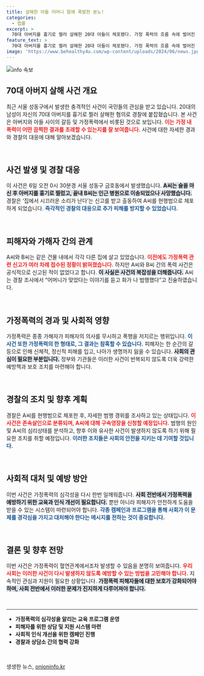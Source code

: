 ```yaml
---
title: 살해한 아들 어머니 말에 폭발한 분노!
categories:
  - 법률
excerpt: >
  70대 아버지를 흉기로 찔러 살해한 20대 아들이 체포됐다. 가정 폭력의 흐름 속에 벌어진 이 사건은 화와 술이 뒤섞인 비극적인 순간을 드러낸다. 경찰은 범행 동기를 심층 조사 중이다.
feature_text: >
  70대 아버지를 흉기로 찔러 살해한 20대 아들이 체포됐다. 가정 폭력의 흐름 속에 벌어진 이 사건은 화와 술이 뒤섞인 비극적인 순간을 드러낸다. 경찰은 범행 동기를 심층 조사 중이다.
image: 'https://www.behealthy4u.com/wp-content/uploads/2024/06/news.jpg'
---
```


<p><img src="https://www.behealthy4u.com/wp-content/uploads/2024/06/news.jpg" alt="info 속보" /></p>

<h2 data-ke-size="size26">70대 아버지 살해 사건 개요</h2>

<p data-ke-size="size16">최근 서울 성동구에서 발생한 충격적인 사건이 국민들의 관심을 받고 있습니다. 20대의 남성이 자신의 70대 아버지를 흉기로 찔러 살해한 혐의로 경찰에 붙잡혔습니다. 본 사건은 아버지와 아들 사이의 갈등 및 가정폭력에서 비롯된 것으로 보입니다. <b><span style="color: #ee2323;">이는 가정 내 폭력이 어떤 끔찍한 결과를 초래할 수 있는지를 잘 보여줍니다.</span></b> 사건에 대한 자세한 경과와 경찰의 대응에 대해 알아보겠습니다.</p>

<p data-ke-size="size16">&nbsp;</p>

<h2 data-ke-size="size26">사건 발생 및 경찰 대응</h2>

<p data-ke-size="size16">이 사건은 6일 오전 0시 30분경 서울 성동구 금호동에서 발생했습니다. <b><span style="background-color: #21538527;">A씨는 술을 마신 후 아버지를 흉기로 찔렀고, 끝내 B씨는 인근 병원으로 이송되었으나 사망했습니다.</span></b> 경찰은 ‘집에서 시끄러운 소리가 난다’는 신고를 받고 출동하여 A씨를 현행범으로 체포하게 되었습니다. <b><span style="color: #1a5490;">즉각적인 경찰의 대응으로 추가 피해를 방지할 수 있었습니다.</span></b></p>

<p data-ke-size="size16">&nbsp;</p>

<h2 data-ke-size="size26">피해자와 가해자 간의 관계</h2>

<p data-ke-size="size16">A씨와 B씨는 같은 건물 내에서 각각 다른 집에 살고 있었습니다. <b><span style="color: #ee2323;">이전에도 가정폭력 관련 신고가 여러 차례 접수된 정황이 밝혀졌습니다.</span></b> 하지만 A씨와 B씨 간의 폭력 사건은 공식적으로 신고된 적이 없었다고 합니다. <b><span style="background-color: #21538527;">이 사실은 사건의 복잡성을 더해줍니다.</span></b> A씨는 경찰 조사에서 “어머니가 맞았다는 이야기를 듣고 화가 나 범행했다”고 진술하였습니다.</p>

<p data-ke-size="size16">&nbsp;</p>

<h2 data-ke-size="size26">가정폭력의 경과 및 사회적 영향</h2>

<p data-ke-size="size16">가정폭력은 종종 가해자가 피해자의 의사를 무시하고 폭행을 저지르는 행위입니다. <b><span style="color: #1a5490;">이 사건 또한 가정폭력의 한 형태로, 그 결과는 참혹할 수 있습니다.</span></b> 피해자는 한 순간의 갈등으로 인해 신체적, 정신적 피해를 입고, 나아가 생명까지 잃을 수 있습니다. <b><span style="background-color: #21538527;">사회의 관심이 필요한 부분입니다.</span></b> 정부와 기관들은 이러한 사건이 반복되지 않도록 더욱 강력한 예방책과 보호 조치를 마련해야 합니다.</p>

<p data-ke-size="size16">&nbsp;</p>

<h2 data-ke-size="size26">경찰의 조치 및 향후 계획</h2>

<p data-ke-size="size16">경찰은 A씨를 현행범으로 체포한 후, 자세한 범행 경위를 조사하고 있는 상태입니다. <b><span style="color: #ee2323;">이 사건은 존속살인으로 분류되며, A씨에 대해 구속영장을 신청할 예정입니다.</span></b> 범행의 원인 및 A씨의 심리상태를 분석하고, 향후 이와 유사한 사건이 발생하지 않도록 하기 위해 필요한 조치를 취할 예정입니다. <b><span style="color: #1a5490;">이러한 조치들은 사회의 안전을 지키는 데 기여할 것입니다.</span></b></p>

<p data-ke-size="size16">&nbsp;</p>

<h2 data-ke-size="size26">사회적 대처 및 예방 방안</h2>

<p data-ke-size="size16">이번 사건은 가정폭력의 심각성을 다시 한번 일깨워줍니다. <b><span style="background-color: #21538527;">사회 전반에서 가정폭력을 예방하기 위한 교육과 인식 개선이 필요합니다.</span></b> 뿐만 아니라 피해자가 안전하게 도움을 받을 수 있는 시스템이 마련되어야 합니다. <b><span style="color: #1a5490;">각종 캠페인과 프로그램을 통해 사회가 이 문제를 경각심을 가지고 대처해야 한다는 메시지를 전하는 것이 중요합니다.</span></b></p>

<p data-ke-size="size16">&nbsp;</p>

<h2 data-ke-size="size26">결론 및 향후 전망</h2>

<p data-ke-size="size16">이번 사건은 가정폭력이 혈연관계에서조차 발생할 수 있음을 분명히 보여줍니다. <b><span style="color: #ee2323;">우리 사회는 이러한 사건이 다시 발생하지 않도록 예방할 수 있는 방법을 고민해야 합니다.</span></b> 지속적인 관심과 지원이 필요한 상황입니다. <b><span style="background-color: #21538527;">가정폭력 피해자들에 대한 보호가 강화되어야 하며, 사회 전반에서 이러한 문제가 진지하게 다루어져야 합니다.</span></b></p>

<p data-ke-size="size16">&nbsp;</p>

<hr style="height:1px; border:none; color:#333; background-color:#333;" />

<ul>
  <li><b>가정폭력의 심각성을 알리는 교육 프로그램 운영</b></li>
  <li><b>피해자를 위한 상담 및 지원 시스템 마련</b></li>
  <li><b>사회적 인식 개선을 위한 캠페인 진행</b></li>
  <li><b>경찰과 상담소 간의 협력 강화</b></li>
</ul>

<p data-ke-size="size16">&nbsp;</p>
생생한 뉴스, <a href="https://onioninfo.kr" rel="dofollow">onioninfo.kr</a>



